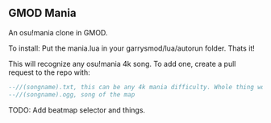 ## GMOD Mania
An osu!mania clone in GMOD. 

To install: Put the mania.lua in your garrysmod/lua/autorun folder. Thats it!

This will recognize any osu!mania 4k song. To add one, create a pull request to the repo with:
```lua
--//(songname).txt, this can be any 4k mania difficulty. Whole thing works too!
--//(songname).ogg, song of the map
```
TODO: Add beatmap selector and things.
